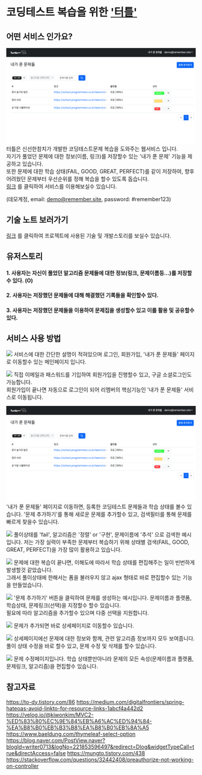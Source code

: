 # 코딩테스트 복습을 위한 ['터틀'](https://turtle.freshtuna.store)

## 어떤 서비스 인가요?
![](./docs/howtouse/users.me.questions.png)
터틀은 신선한참치가 개발한 코딩테스트문제 복습을 도와주는 웹서비스 입니다.
<br>
자기가 풀었던 문제에 대한 정보(이름, 링크)를 저장할수 있는 '내가 푼 문제' 기능을 제공하고 있습니다.
<br>
또한 문제에 대한 학습 상태(FAIL, GOOD, GREAT, PERFECT)를 같이 저장하여, 향후 어려웠던 문제부터 우선순위를 정해 복습을 할수 있도록 돕습니다.
<br>
[링크](https://turtle.freshtuna.store) 를 클릭하여 서비스를 이용해보실수 있습니다.

(데모계정, email: demo@remember.site, password: #remember123)

## 기술 노트 보러가기
[링크](./docs/tech) 를 클릭하여 프로젝트에 사용된 기술 및 개발스토리를 보실수 있습니다.

## 유저스토리
#### 1. 사용자는 자신이 풀었던 알고리즘 문제들에 대한 정보(링크, 문제이름등...)를 저장할수 있다. (O)
#### 2. 사용자는 저장했던 문제들에 대해 해결했던 기록들을 확인할수 있다.
#### 3. 사용자는 저장했던 문제들을 이용하여 문제집을 생성할수 있고 이를 활용 및 공유할수 있다.

## 서비스 사용 방법
![](./docs/howtouse/mainpage.png)
서비스에 대한 간단한 설명이 적혀있으며 로그인, 회원가입, '내가 푼 문제들' 페이지로 이동할수 있는 메인페이지 입니다.

![](./docs/howtouse/signup.png)
직접 이메일과 패스워드를 기입하여 회원가입을 진행할수 있고, 구글 소셜로그인도 가능합니다.
<br>
회원가입이 끝나면 자동으로 로그인이 되어 리멤버의 핵심기능인 '내가 푼 문제들' 서비스로 이동됩니다.

![](./docs/howtouse/users.me.questions.png)
'내가 푼 문제들' 페이지로 이동하면, 등록한 코딩테스트 문제들과 학습 상태를 볼수 있습니다. '문제 추가하기'를 통해 새로운 문제를 추가할수 있고, 검색필터를 통해 문제를 빠르게 찾을수 있습니다.

![](./docs/howtouse/users.me.questions.search.png)
풀이상태를 'fail', 알고리즘은 '정렬' or '구현', 문제이름에 '추석' 으로 검색한 예시입니다. 
저는 가장 실력이 부족한 문제부터 복습하기 위해 상태별 검색(FAIL, GOOD, GREAT, PERFECT)을 가장 많이 활용하고 있습니다.

![](./docs/howtouse/users.me.questions.patch.png)
문제에 대한 복습이 끝나면, 이해도에 따라서 학습 상태를 편집해주는 일이 빈번하게 발생할것 같았습니다. 
<br> 그래서 풀이상태에 한해서는
폼을 불러우지 않고 ajax 형태로 바로 편집할수 있는 기능을 만들었습니다.

![](./docs/howtouse/users.me.questions.forms.create.png)
'문제 추가하기' 버튼을 클릭하여 문제를 생성하는 예시입니다. 문제이름과 플랫폼, 학습상태, 문제링크(선택)을 지정할수 할수 있습니다.
<br>
필요에 따라 알고리즘을 추가할수 있으며 다중 선택을 지원합니다.

![](./docs/howtouse/users.me.questions.created.png)
문제가 추가되면 바로 상세페이지로 이동할수 있습니다.

![](./docs/howtouse/users.me.questions.id.png)
상세페이지에선 문제에 대한 정보와 함께, 관련 알고리즘 정보까지 모두 보여줍니다. 
풀이 상태 수정을 바로 할수 있고, 문제 수정 및 삭제를 할수 있습니다.  

![](./docs/howtouse/users.me.questions.id.forms.update.png)
문제 수정페이지입니다. 학습 상태뿐만아니라 문제의 모든 속성(문제이름과 플랫폼, 문제링크, 알고리즘)을 편집할수 있습니다.

## 참고자료
https://to-dy.tistory.com/86
https://medium.com/digitalfrontiers/spring-hateoas-avoid-linkto-for-resource-links-1abcf4a442d2
https://velog.io/@kiwonkim/MVC2-%ED%83%80%EC%9E%84%EB%A6%AC%ED%94%84-%EA%B8%B0%EB%B3%B8%EA%B8%B0%EB%8A%A5
https://www.baeldung.com/thymeleaf-select-option
https://blog.naver.com/PostView.naver?blogId=writer0713&logNo=221853596497&redirect=Dlog&widgetTypeCall=true&directAccess=false
https://mungto.tistory.com/438
https://stackoverflow.com/questions/32442408/preauthorize-not-working-on-controller
